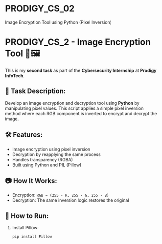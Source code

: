 # PRODIGY_CS_02
Image Encryption Tool using Python (Pixel Inversion)
# PRODIGY_CS_2 - Image Encryption Tool 🔐🖼️

This is my **second task** as part of the **Cybersecurity Internship** at **Prodigy InfoTech**.

## 📌 Task Description:
Develop an image encryption and decryption tool using **Python** by manipulating pixel values. This script applies a simple pixel inversion method where each RGB component is inverted to encrypt and decrypt the image.

## 🛠️ Features:
- Image encryption using pixel inversion
- Decryption by reapplying the same process
- Handles transparency (RGBA)
- Built using Python and PIL (Pillow)

## 📷 How It Works:
- Encryption: `RGB = (255 - R, 255 - G, 255 - B)`
- Decryption: The same inversion logic restores the original

## 🚀 How to Run:
1. Install Pillow:  
   ```bash
   pip install Pillow
